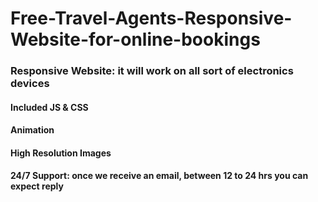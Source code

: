 # Free-Travel-Agents-Responsive-Website-for-online-bookings
### Responsive Website: it will work on all sort of electronics devices

#### Included JS & CSS <br>

#### Animation <br>
#### High Resolution Images <br>
#### 24/7 Support: once we receive an email, between 12 to 24 hrs you can expect reply 


